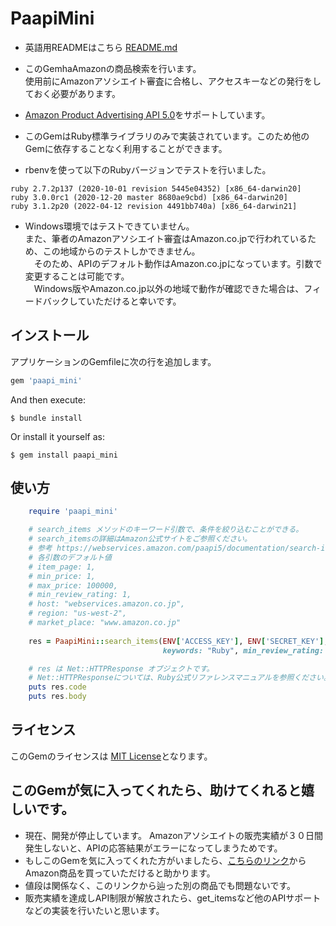 # PaapiMini

* 英語用READMEはこちら [README.md](./README.md)
* このGemhaAmazonの商品検索を行います。<br>
  使用前にAmazonアソシエイト審査に合格し、アクセスキーなどの発行をしておく必要があります。
* [Amazon Product Advertising API 5.0](https://webservices.amazon.com/paapi5/documentation/)をサポートしています。
* このGemはRuby標準ライブラリのみで実装されています。このため他のGemに依存することなく利用することができます。

* rbenvを使って以下のRubyバージョンでテストを行いました。
```
ruby 2.7.2p137 (2020-10-01 revision 5445e04352) [x86_64-darwin20]
ruby 3.0.0rc1 (2020-12-20 master 8680ae9cbd) [x86_64-darwin20]
ruby 3.1.2p20 (2022-04-12 revision 4491bb740a) [x86_64-darwin21]
```
* Windows環境ではテストできていません。<br>
  また、筆者のAmazonアソシエイト審査はAmazon.co.jpで行われているため、この地域からのテストしかできません。<br>
　そのため、APIのデフォルト動作はAmazon.co.jpになっています。引数で変更することは可能です。<br>
　Windows版やAmazon.co.jp以外の地域で動作が確認できた場合は、フィードバックしていただけると幸いです。

## インストール

アプリケーションのGemfileに次の行を追加します。

```ruby
gem 'paapi_mini'
```

And then execute:

    $ bundle install

Or install it yourself as:

    $ gem install paapi_mini

## 使い方

```ruby
    require 'paapi_mini'

    # search_items メソッドのキーワード引数で、条件を絞り込むことができる。
    # search_itemsの詳細はAmazon公式サイトをご参照ください。
    # 参考 https://webservices.amazon.com/paapi5/documentation/search-items.html
    # 各引数のデフォルト値
    # item_page: 1,
    # min_price: 1,
    # max_price: 100000,
    # min_review_rating: 1,
    # host: "webservices.amazon.co.jp",
    # region: "us-west-2",
    # market_place: "www.amazon.co.jp"
    
    res = PaapiMini::search_items(ENV['ACCESS_KEY'], ENV['SECRET_KEY'], ENV['PARTNER_TAG'],
                                  keywords: "Ruby", min_review_rating: 3)

    # res は Net::HTTPResponse オブジェクトです。
    # Net::HTTPResponseについては、Ruby公式リファレンスマニュアルを参照ください。 https://docs.ruby-lang.org/
    puts res.code
    puts res.body
```

## ライセンス

このGemのライセンスは [MIT License](https://opensource.org/licenses/MIT)となります。

## このGemが気に入ってくれたら、助けてくれると嬉しいです。

* 現在、開発が停止しています。 Amazonアソシエイトの販売実績が３０日間発生しないと、APIの応答結果がエラーになってしまうためです。
* もしこのGemを気に入ってくれた方がいましたら、[こちらのリンク](https://amzn.to/3Ta7pvV)からAmazon商品を買っていただけると助かります。
* 値段は関係なく、このリンクから辿った別の商品でも問題ないです。
* 販売実績を達成しAPI制限が解放されたら、get_itemsなど他のAPIサポートなどの実装を行いたいと思います。